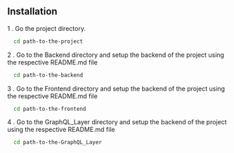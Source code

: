 
## Installation

1 . Go the project directory.
```bash
  cd path-to-the-project
```

2 . Go to the Backend directory and setup the backend of the project using the respective README.md file
```bash
  cd path-to-the-backend
```
3 .  Go to the Frontend directory and setup the backend of the project using the respective README.md file
```bash
  cd path-to-the-frontend
```
4 .  Go to the GraphQL_Layer directory and setup the backend of the project using the respective README.md file
```bash
  cd path-to-the-GraphQL_Layer
```



      

